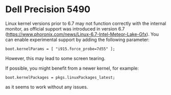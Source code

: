 # Dell Precision 5490

Linux kernel versions prior to 6.7 may not function correctly with the internal monitor, as official support was introduced in version 6.7 (https://www.phoronix.com/news/Linux-6.7-Intel-Meteor-Lake-Gfx). You can enable experimental support by adding the following parameter:

```
boot.kernelParams = [ "i915.force_probe=7d55" ];
```

However, this may lead to some screen tearing.

If possible, you might benefit from a newer kernel, for example:
```
boot.kernelPackages = pkgs.linuxPackages_latest;
```
as it seems to work without any issues.
